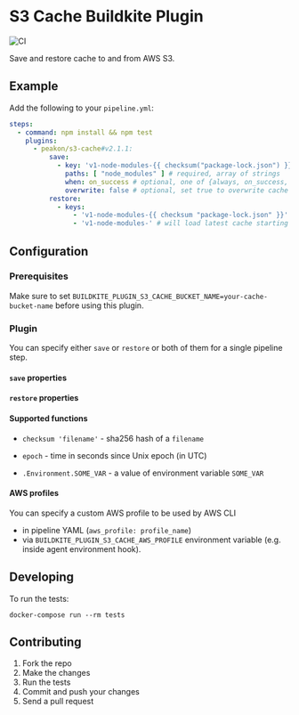# S3 Cache Buildkite Plugin

![CI](https://github.com/peakon/s3-cache-buildkite-plugin/workflows/CI/badge.svg?branch=master)

Save and restore cache to and from AWS S3.

## Example

Add the following to your `pipeline.yml`:

```yml
steps:
  - command: npm install && npm test
    plugins:
      - peakon/s3-cache#v2.1.1:
          save:
            - key: 'v1-node-modules-{{ checksum("package-lock.json") }}' # required
              paths: [ "node_modules" ] # required, array of strings
              when: on_success # optional, one of {always, on_success, on_failure}, default: on_success
              overwrite: false # optional, set true to overwrite cache on S3 even if object already exists
          restore:
            - keys:
                - 'v1-node-modules-{{ checksum "package-lock.json" }}'
                - 'v1-node-modules-' # will load latest cache starting with v1-node-modules- (not yet implemented)
```

## Configuration


### Prerequisites

Make sure to set `BUILDKITE_PLUGIN_S3_CACHE_BUCKET_NAME=your-cache-bucket-name` before using this plugin.

### Plugin

You can specify either `save` or `restore` or both of them for a single pipeline step.

#### `save` properties


#### `restore` properties


#### Supported functions

- `checksum 'filename'` - sha256 hash of a `filename`

- `epoch` - time in seconds since Unix epoch (in UTC)

- `.Environment.SOME_VAR` - a value of environment variable `SOME_VAR`


#### AWS profiles

You can specify a custom AWS profile to be used by AWS CLI

- in pipeline YAML (`aws_profile: profile_name`)
- via `BUILDKITE_PLUGIN_S3_CACHE_AWS_PROFILE` environment variable (e.g. inside agent environment hook).

## Developing

To run the tests:

```shell
docker-compose run --rm tests
```

## Contributing

1. Fork the repo
2. Make the changes
3. Run the tests
4. Commit and push your changes
5. Send a pull request
